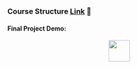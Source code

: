 ### Course Structure [Link](https://vojvodinaictcluster.org/sr/javajuniorprogram/) :rocket:
#### Final Project Demo:
<p align="center"><img src="[https://github.com/favicon.ico](https://github.com/RastkoD/Fullstack_Bootcamp/blob/main/classmate_demo.gif)" width="48"></p>
